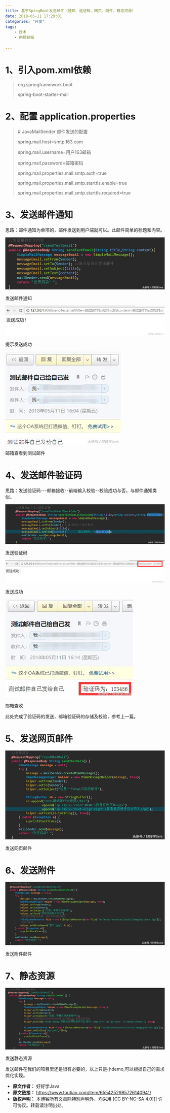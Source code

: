 ```yaml
---
title: 基于SpingBoot发送邮件（通知、验证码、网页、附件、静态资源）
date: 2018-05-11 17:29:01
categories: "开发"
tags:
	- 技术
	- 网易邮箱

---
```



# 1、引入pom.xml依赖 #

> <dependency>
> 
> <groupId>org.springframework.boot</groupId>
> 
> <artifactId>spring-boot-starter-mail</artifactId>
> 
> </dependency>

# 2、配置 application.properties #

> \# JavaMailSender 邮件发送的配置
> 
> spring.mail.host=smtp.163.com
> 
> spring.mail.username=用户163邮箱
> 
> spring.mail.password=邮箱密码
> 
> spring.mail.properties.mail.smtp.auth=true
> 
> spring.mail.properties.mail.smtp.starttls.enable=true
> 
> spring.mail.properties.mail.smtp.starttls.required=true

# 3、发送邮件通知  #

思路：邮件通知为单项的，邮件发送到用户端就可以。此邮件简单的标题和内容。


![基于SpingBoot发送邮件（通知、验证码、网页、附件、静态资源）][SpingBoot]

发送邮件通知

![基于SpingBoot发送邮件（通知、验证码、网页、附件、静态资源）][SpingBoot 1]

提示发送成功

![基于SpingBoot发送邮件（通知、验证码、网页、附件、静态资源）][SpingBoot 2]

邮箱查看到测试邮件

# 4、发送邮件验证码  #

思路：发送验证码---邮箱接收--前端输入校验--校验成功与否，与邮件通知类似。


![基于SpingBoot发送邮件（通知、验证码、网页、附件、静态资源）][SpingBoot 3]

发送验证码

![基于SpingBoot发送邮件（通知、验证码、网页、附件、静态资源）][SpingBoot 4]

发送成功

![基于SpingBoot发送邮件（通知、验证码、网页、附件、静态资源）][SpingBoot 5]

邮箱查收

此处完成了验证码的发送，邮箱验证码的存储及校验，参考上一篇。

# 5、发送网页邮件  #

![基于SpingBoot发送邮件（通知、验证码、网页、附件、静态资源）][SpingBoot 6]

发送网页邮件

# 6、发送附件 #

![基于SpingBoot发送邮件（通知、验证码、网页、附件、静态资源）][SpingBoot 7]

发送附件邮件

# 7、静态资源 #

![基于SpingBoot发送邮件（通知、验证码、网页、附件、静态资源）][SpingBoot 8]

发送静态资源

发送邮件在我们的项目里还是很有必要的，以上只是小demo,可以根据自己的需求优化实现。



[SpingBoot]: static/resources/crawler/QI7Z-ANBQ-UZIR.jpg
[SpingBoot 1]: static/resources/crawler/FIFY-QUQI-FUYM.jpg
[SpingBoot 2]: static/resources/crawler/VAAY-VEYE-VNAZ.jpg
[SpingBoot 3]: static/resources/crawler/IZRF-FBN6-NUFA.jpg
[SpingBoot 4]: static/resources/crawler/6VMQ-JYUF-VE6N.jpg
[SpingBoot 5]: static/resources/crawler/NUIU-ZRU2-EJAA.jpg
[SpingBoot 6]: static/resources/crawler/QEYZ-UMAN-7NVJ.jpg
[SpingBoot 7]: static/resources/crawler/3EJF-IYZI-Y6ZJ.jpg
[SpingBoot 8]: static/resources/crawler/EEFB-QBIB-NZQR.jpg
 *  **原文作者：** 好好学Java
 *  **原文链接：** https://www.toutiao.com/item/6554252985726140941/
 *  **版权声明：** 本博客所有文章除特别声明外，均采用 [CC BY-NC-SA 4.0][] 许可协议。转载请注明出处。
